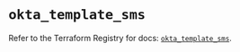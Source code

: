 # `okta_template_sms`

Refer to the Terraform Registry for docs: [`okta_template_sms`](https://registry.terraform.io/providers/okta/okta/4.7.0/docs/resources/template_sms).
